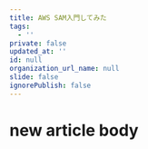 ```yaml
---
title: AWS SAM入門してみた
tags:
  - ''
private: false
updated_at: ''
id: null
organization_url_name: null
slide: false
ignorePublish: false
---
```

# new article body
